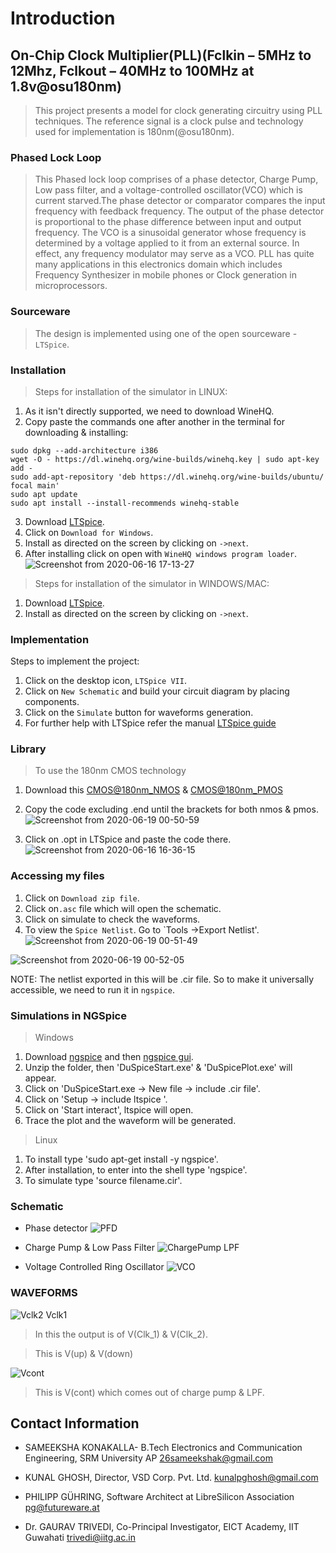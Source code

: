 # Introduction
## On-Chip Clock Multiplier(PLL)(Fclkin – 5MHz to 12Mhz, Fclkout – 40MHz to 100MHz at 1.8v@osu180nm)
> This project presents a model for clock generating circuitry using PLL techniques. The reference signal is a clock pulse and technology used for implementation is 180nm(@osu180nm).

### Phased Lock Loop
> This Phased lock loop comprises of a phase detector, Charge Pump, Low pass filter, and a voltage-controlled oscillator(VCO) which is current starved.The phase detector or comparator compares the input frequency with feedback frequency. The output of the phase detector is proportional to the phase difference between input and output frequency. The VCO is a sinusoidal generator whose frequency is determined by a voltage applied to it from an external source. In effect, any frequency modulator may serve as a VCO. PLL has quite many applications in this electronics domain which includes Frequency Synthesizer in mobile phones or Clock generation in microprocessors.

### Sourceware
> The design is implemented using one of the open sourceware -`LTSpice`.

### Installation
> Steps for installation of the simulator in LINUX:
1) As it isn't directly supported, we need to download WineHQ.
2) Copy paste the commands one after another in the terminal for downloading & installing:
```
sudo dpkg --add-architecture i386
wget -O - https://dl.winehq.org/wine-builds/winehq.key | sudo apt-key add -
sudo add-apt-repository 'deb https://dl.winehq.org/wine-builds/ubuntu/ focal main'
sudo apt update
sudo apt install --install-recommends winehq-stable
```
3) Download [LTSpice](https://www.analog.com/en/design-center/design-tools-and-calculators/ltspice-simulator.html).
4) Click on `Download for Windows`.
5) Install as directed on the screen by clicking on `->next`.
6) After installing click on open with `WineHQ windows program loader`.
![Screenshot from 2020-06-16 17-13-27](https://user-images.githubusercontent.com/34000135/84770617-81568200-aff5-11ea-87b7-fab9d7952eff.png)

> Steps for installation of the simulator in WINDOWS/MAC:
1) Download [LTSpice](https://www.analog.com/en/design-center/design-tools-and-calculators/ltspice-simulator.html).
2) Install as directed on the screen by clicking on `->next`.

### Implementation
Steps to implement the project:
1) Click on the desktop icon, `LTSpice VII`.
2) Click on `New Schematic` and build your circuit diagram by placing components. 
3) Click on the `Simulate` button for waveforms generation.
4) For further help with LTSpice refer the manual [LTSpice guide](http://dept.me.umn.edu/labs/hmd/lab/docs/LTspice_Guide.pdf)

### Library
> To use the 180nm CMOS technology
1) Download this [CMOS@180nm_NMOS](https://github.com/sameeksha2000/On-chip-Clock-Multiplier/blob/Schematic/Nmos)
    & [CMOS@180nm_PMOS]()
2) Copy the code excluding .end until the brackets for both nmos & pmos.
![Screenshot from 2020-06-19 00-50-59](https://user-images.githubusercontent.com/34000135/85063256-7f441d00-b1c7-11ea-90a2-50c1f0e943c7.png)

3) Click on .opt in LTSpice and paste the code there.
![Screenshot from 2020-06-16 16-36-15](https://user-images.githubusercontent.com/34000135/84770820-e5794600-aff5-11ea-9dd2-5175b68d8fe5.png)


### Accessing my files
1) Click on `Download zip file`.
2) Click on`.asc` file which will open the schematic.
3) Click on simulate to check the waveforms.
4) To view the `Spice Netlist`. Go to `Tools ->Export Netlist'.
![Screenshot from 2020-06-19 00-51-49](https://user-images.githubusercontent.com/34000135/85063318-984cce00-b1c7-11ea-9a5a-9042b3f1419b.png)

![Screenshot from 2020-06-19 00-52-05](https://user-images.githubusercontent.com/34000135/85063377-aef32500-b1c7-11ea-9e4d-9e0eabb4c93f.png)

NOTE: The netlist exported in this will be .cir file. So to make it universally accessible, we need to run it in `ngspice`.

### Simulations in NGSpice
> Windows
1) Download [ngspice]() and then [ngspice gui]().
2) Unzip the folder, then 'DuSpiceStart.exe' & 'DuSpicePlot.exe' will appear.
3) Click on 'DuSpiceStart.exe -> New file -> include .cir file'.
4) Click on 'Setup -> include ltspice '.
5) Click on 'Start interact', ltspice will open.
6) Trace the plot and the waveform will be generated.

>Linux
1) To install type 'sudo apt-get install -y ngspice'.
2) After installation, to enter into the shell type 'ngspice'.
3) To simulate type 'source filename.cir'.



### Schematic

- Phase detector
![PFD](https://user-images.githubusercontent.com/34000135/85063542-ebbf1c00-b1c7-11ea-96c4-bf2fa5431680.png)

- Charge Pump & Low Pass Filter
![ChargePump LPF](https://user-images.githubusercontent.com/34000135/85063505-e06bf080-b1c7-11ea-81b1-f32a3a00f615.png)

- Voltage Controlled Ring Oscillator
![VCO](https://user-images.githubusercontent.com/34000135/85063460-cc27f380-b1c7-11ea-91c1-be1fcb28066e.png)


### WAVEFORMS

![Vclk2   Vclk1](https://user-images.githubusercontent.com/34000135/84765417-d215ad00-afec-11ea-9eb8-97b940b97b7f.png)

> In this the output is of V(Clk_1) & V(Clk_2).


> This is V(up) & V(down)

![Vcont](https://user-images.githubusercontent.com/34000135/84765449-dcd04200-afec-11ea-8383-7b36e1fc71f2.png)
> This is V(cont) which comes out of charge pump & LPF.







Contact Information
--------

-  SAMEEKSHA KONAKALLA- B.Tech Electronics and Communication Engineering, SRM University AP <26sameekshak@gmail.com>

- KUNAL GHOSH, Director, VSD Corp. Pvt. Ltd. <kunalpghosh@gmail.com>

- PHILIPP GÜHRING, Software Architect at LibreSilicon Association <pg@futureware.at>

-  Dr. GAURAV TRIVEDI, Co-Principal Investigator, EICT Academy, IIT Guwahati <trivedi@iitg.ac.in>
